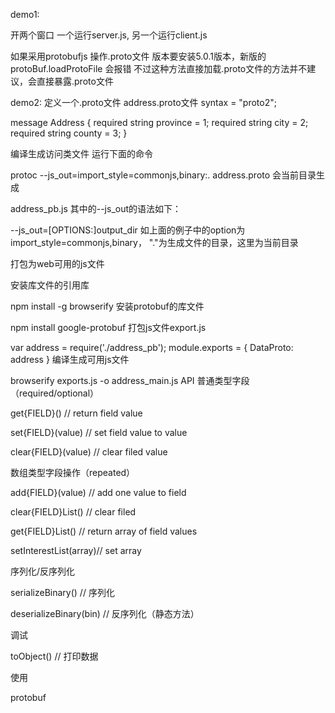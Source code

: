 demo1:

开两个窗口 一个运行server.js, 另一个运行client.js

如果采用protobufjs 操作.proto文件
版本要安装5.0.1版本，新版的protoBuf.loadProtoFile 会报错
不过这种方法直接加载.proto文件的方法并不建议，会直接暴露.proto文件


demo2:
定义一个.proto文件
address.proto文件
syntax = "proto2";

message Address
{
  required string province  = 1;
  required string city = 2;
  required string county = 3;
}


编译生成访问类文件
运行下面的命令

protoc --js_out=import_style=commonjs,binary:. address.proto
会当前目录生成

address_pb.js
其中的--js_out的语法如下：

--js_out=[OPTIONS:]output_dir
如上面的例子中的option为 import_style=commonjs,binary， "."为生成文件的目录，这里为当前目录


打包为web可用的js文件

安装库文件的引用库

npm install -g browserify
安装protobuf的库文件

npm install google-protobuf
打包js文件export.js

var address = require('./address_pb');
module.exports = {
  DataProto: address
}
编译生成可用js文件

browserify exports.js -o  address_main.js
API
普通类型字段（required/optional）

get{FIELD}() // return field value

set{FIELD}(value) // set field value to value

clear{FIELD}(value) // clear filed value

数组类型字段操作（repeated）

add{FIELD}(value) // add one value to field 

clear{FIELD}List() // clear filed 

get{FIELD}List() // return array of field values 

setInterestList(array)// set array 

序列化/反序列化

serializeBinary() // 序列化 

deserializeBinary(bin) // 反序列化（静态方法） 

调试

toObject() // 打印数据 

使用
<html>  
  <head>  
    <script type="text/javascript" src="address_main.js"></script> 
  </head>
  <body>
    protobuf
  </body>
    <script type="text/javascript">
      var address1 = new proto.Address();
      address1.setProvince("北京");
      address1.setCity("北京");
      address1.setCountry("海淀");
      console.log(address1.toObject());
    </script>
</html>